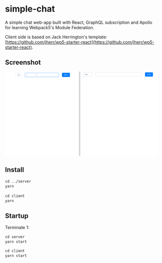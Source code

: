 # simple-chat

A simple chat web-app built with React, GraphQL subscription and Apollo for learning Webpack5's Module Federation.

Client side is based on Jack Herrington's template: [https://github.com/jherr/wp5-starter-react](https://github.com/jherr/wp5-starter-react).

## Screenshot

![simple-chat.gif](./screenshot/simple-chat.gif)

## Install

```shell
cd ../server
yarn

cd client
yarn
```

## Startup

Terminate 1:

```shell
cd server
yarn start
```

```shell
cd client
yarn start
```

